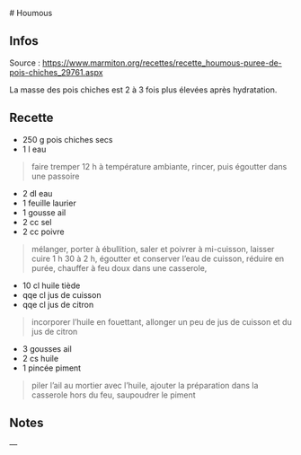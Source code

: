 # Houmous

## Infos

Source : https://www.marmiton.org/recettes/recette_houmous-puree-de-pois-chiches_29761.aspx

La masse des pois chiches est 2 à 3 fois plus élevées après hydratation.

## Recette

-  250 g           pois chiches secs
-    1 l           eau

> faire tremper 12 h à température ambiante,
> rincer, puis égoutter dans une passoire

-    2 dl          eau
-    1 feuille     laurier
-    1 gousse      ail
-    2 cc          sel
-    2 cc          poivre

> mélanger,
> porter à ébullition,
> saler et poivrer à mi-cuisson,
> laisser cuire 1 h 30 à 2 h,
> égoutter et conserver l’eau de cuisson,
> réduire en purée,
> chauffer à feu doux dans une casserole,

-   10 cl          huile tiède
-  qqe cl          jus de cuisson
-  qqe cl          jus de citron

> incorporer l’huile en fouettant,
> allonger un peu de jus de cuisson et du jus de citron

-    3 gousses     ail
-    2 cs          huile
-    1 pincée      piment

> piler l’ail au mortier avec l’huile,
> ajouter la préparation dans la casserole hors du feu,
> saupoudrer le piment

## Notes

—

